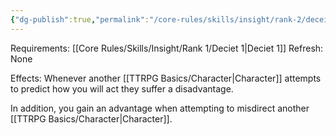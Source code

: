 ```yaml
---
{"dg-publish":true,"permalink":"/core-rules/skills/insight/rank-2/deceit-2/"}
---
```


Requirements: [[Core Rules/Skills/Insight/Rank 1/Deciet 1\|Deciet 1]]
Refresh: None

Effects:
Whenever another [[TTRPG Basics/Character\|Character]] attempts to predict how you will act they suffer a disadvantage.

In addition, you gain an advantage when attempting to misdirect another [[TTRPG Basics/Character\|Character]].
